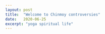 ```yaml
---
layout: post
title:  "Welcome to Chinmoy controversies"
date:   2020-06-25
excerpt: "yoga spiritual life"
---
```

